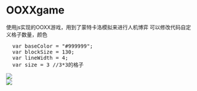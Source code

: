 # OOXXgame
使用js实现的OOXX游戏，用到了蒙特卡洛模拟来进行人机博弈
可以修改代码自定义格子数量，颜色
<pre>
  var baseColor = "#999999";
  var blockSize = 130;
  var lineWidth = 4;
  var size = 3 //3*3的格子
</pre>

<img src="https://github.com/burkun/WebBlog/blob/master/images/ooxx3.jpg">

<br>

<img src="https://github.com/burkun/WebBlog/blob/master/images/ooxx5.jpg">
